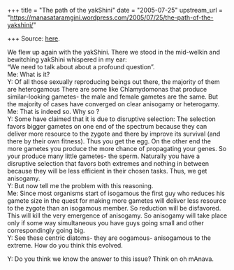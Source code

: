 +++
title = "The path of the yakShini"
date = "2005-07-25"
upstream_url = "https://manasataramgini.wordpress.com/2005/07/25/the-path-of-the-yakshini/"

+++
Source: [here](https://manasataramgini.wordpress.com/2005/07/25/the-path-of-the-yakshini/).

We flew up again with the yakShini. There we stood in the mid-welkin and
bewitching yakShini whispered in my ear:  
“We need to talk about about a profound question”.  
Me: What is it?  
Y: Of all those sexually reproducing beings out there, the majority of
them are heterogamous There are some like Chlamydomonas that produce
similar-looking gametes- the male and female gametes are the same. But
the majority of cases have converged on clear anisogamy or heterogamy.  
Me: That is indeed so. Why so ?  
Y: Some have claimed that it is due to disruptive selection: The
selection favors bigger gametes on one end of the spectrum because they
can deliver more resource to the zygote and there by improve its
survival (and there by their own fitness). Thus you get the egg. On the
other end the more gametes you produce the more chance of propagating
your genes. So your produce many little gametes- the sperm. Naturally
you have a disruptive selection that favors both extremes and nothing in
between because they will be less efficient in their chosen tasks. Thus,
we get anisogamy.  
Y: But now tell me the problem with this reasoning.  
Me: Since most organisms start of isogamous the first guy who reduces
his gamete size in the quest for making more gametes will deliver less
resource to the zygote than an isogamous member. So reduction will be
disfavored. This will kill the very emergence of anisogamy. So anisogamy
will take place only if some way simultaneous you have guys going small
and other correspondingly going big.  
Y: See these centric diatoms- they are oogamous- anisogamous to the
extreme. How do you think this evolved.

Y: Do you think we know the answer to this issue? Think on oh mAnava.

